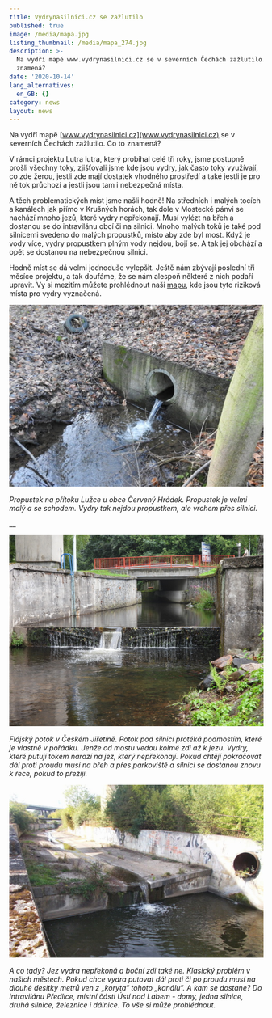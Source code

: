 ```yaml
---
title: Vydrynasilnici.cz se zažlutilo
published: true
image: /media/mapa.jpg
listing_thumbnail: /media/mapa_274.jpg
description: >-
  Na vydří mapě www.vydrynasilnici.cz se v severních Čechách zažlutilo. Co to
  znamená? 
date: '2020-10-14'
lang_alternatives:
  en_GB: {}
category: news
layout: news
---
```

Na vydří mapě [www.vydrynasilnici.cz](www.vydrynasilnici.cz) se v severních Čechách zažlutilo. Co to znamená? 

V rámci projektu Lutra lutra, který probíhal celé tři roky, jsme postupně prošli všechny toky, zjišťovali jsme kde jsou vydry, jak často toky využívají, co zde žerou, jestli zde mají dostatek vhodného prostředí a také jestli je pro ně tok průchozí a jestli jsou tam i nebezpečná místa. 

A těch problematických míst jsme našli hodně! Na středních i malých tocích a kanálech jak přímo v Krušných horách, tak dole v Mostecké pánvi se nachází mnoho jezů, které vydry nepřekonají. Musí vylézt na břeh a dostanou se do intravilánu obcí či na silnici. Mnoho malých toků je také pod silnicemi svedeno do malých propustků, místo aby zde byl most. Když je vody více, vydry propustkem plným vody nejdou, bojí se. A tak jej obchází a opět se dostanou na nebezpečnou silnici. 

Hodně míst se dá velmi jednoduše vylepšit. Ještě nám zbývají poslední tři měsíce projektu, a tak doufáme, že se nám alespoň některé z nich podaří upravit. 
Vy si mezitím můžete prohlédnout naši [mapu](http://www.vydrynasilnici.cz/cs?layers=35,42,41,40), kde jsou tyto riziková místa pro vydry vyznačená. 

![otter dangerous place](/media/lužec1.jpg)

_Propustek na přítoku Lužce u obce Červený Hrádek. Propustek je velmi malý a se schodem. Vydry tak nejdou propustkem, ale vrchem přes silnici._

__

![otter dangerous place](/media/dscn1097.jpg)

_Flájský potok v Českém Jiřetíně. Potok pod silnicí protéká podmostím, které je vlastně v pořádku. Jenže od mostu vedou kolmé zdi až k jezu. Vydry, které putují tokem narazí na jez, který nepřekonají. Pokud chtějí pokračovat dál proti proudu musí na břeh a přes parkoviště a silnici se dostanou znovu k řece, pokud to přežijí._ 

![otter dangerous place](/media/zdirnicky.jpg)

_A co tady? Jez vydra nepřekoná a boční zdi také ne. Klasický problém v našich městech. Pokud chce vydra putovat dál proti či po proudu musí na dlouhé desítky metrů ven z „koryta“ tohoto „kanálu“. A kam se dostane? Do intravilánu Předlice, místní části Ústí nad Labem  - domy, jedna silnice, druhá silnice, železnice i dálnice. To vše si může prohlédnout._
